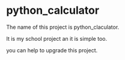 # python_calculator

The name of this project is python_claculator. 

It is my school project an it is simple too.

you can help to upgrade this project.
